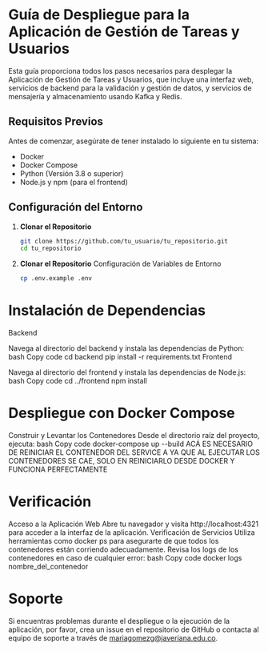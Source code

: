 # Guía de Despliegue para la Aplicación de Gestión de Tareas y Usuarios

Esta guía proporciona todos los pasos necesarios para desplegar la Aplicación de Gestión de Tareas y Usuarios, que incluye una interfaz web, servicios de backend para la validación y gestión de datos, y servicios de mensajería y almacenamiento usando Kafka y Redis.

## Requisitos Previos

Antes de comenzar, asegúrate de tener instalado lo siguiente en tu sistema:

- Docker
- Docker Compose
- Python (Versión 3.8 o superior)
- Node.js y npm (para el frontend)

## Configuración del Entorno

1. **Clonar el Repositorio**
   ```bash
   git clone https://github.com/tu_usuario/tu_repositorio.git
   cd tu_repositorio

2. **Clonar el Repositorio**
   Configuración de Variables de Entorno
   ```bash
   cp .env.example .env

# Instalación de Dependencias
Backend

Navega al directorio del backend y instala las dependencias de Python:
bash
Copy code
cd backend
pip install -r requirements.txt
Frontend

Navega al directorio del frontend y instala las dependencias de Node.js:
bash
Copy code
cd ../frontend
npm install
# Despliegue con Docker Compose
Construir y Levantar los Contenedores
Desde el directorio raíz del proyecto, ejecuta:
bash
Copy code
docker-compose up --build
ACÁ ES NECESARIO DE REINICIAR EL CONTENEDOR DEL SERVICE A YA QUE AL EJECUTAR LOS CONTENEDORES
SE CAE, SOLO EN REINICIARLO DESDE DOCKER Y FUNCIONA PERFECTAMENTE
# Verificación
Acceso a la Aplicación Web
Abre tu navegador y visita http://localhost:4321 para acceder a la interfaz de la aplicación.
Verificación de Servicios
Utiliza herramientas como docker ps para asegurarte de que todos los contenedores están corriendo adecuadamente.
Revisa los logs de los contenedores en caso de cualquier error:
bash
Copy code
docker logs nombre_del_contenedor
# Soporte
Si encuentras problemas durante el despliegue o la ejecución de la aplicación, por favor, crea un issue en el repositorio de GitHub o contacta al equipo de soporte a través de mariagomezg@javeriana.edu.co.

   
